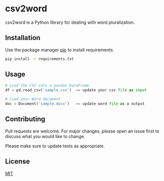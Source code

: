 # csv2word

csv2word is a Python library for dealing with word pluralization.

## Installation

Use the package manager [pip](https://pip.pypa.io/en/stable/) to install requirements.

```bash
pip install -r requirements.txt
```

## Usage

```python
# Load the CSV into a pandas DataFrame
df = pd.read_csv('sample.csv')  <= update your csv file as input

# Load your Word document
doc = Document('sample.docx')   <= update word file as a output

```

## Contributing

Pull requests are welcome. For major changes, please open an issue first
to discuss what you would like to change.

Please make sure to update tests as appropriate.

## License

[MIT](https://choosealicense.com/licenses/mit/)